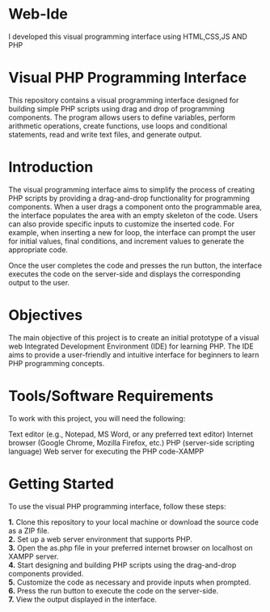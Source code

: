 # Web-Ide
I developed this visual programming interface using HTML,CSS,JS AND PHP
# Visual PHP Programming Interface

This repository contains a visual programming interface designed for building simple PHP scripts using drag and drop of programming components. The program allows users to define variables, perform arithmetic operations, create functions, use loops and conditional statements, read and write text files, and generate output.

# Introduction

The visual programming interface aims to simplify the process of creating PHP scripts by providing a drag-and-drop functionality for programming components. When a user drags a component onto the programmable area, the interface populates the area with an empty skeleton of the code. Users can also provide specific inputs to customize the inserted code. For example, when inserting a new for loop, the interface can prompt the user for initial values, final conditions, and increment values to generate the appropriate code.

Once the user completes the code and presses the run button, the interface executes the code on the server-side and displays the corresponding output to the user.


# Objectives

The main objective of this project is to create an initial prototype of a visual web Integrated Development Environment (IDE) for learning PHP. The IDE aims to provide a user-friendly and intuitive interface for beginners to learn PHP programming concepts.

# Tools/Software Requirements

To work with this project, you will need the following:

Text editor (e.g., Notepad, MS Word, or any preferred text editor)
Internet browser (Google Chrome, Mozilla Firefox, etc.)
PHP (server-side scripting language)
Web server for executing the PHP code-XAMPP

# Getting Started

To use the visual PHP programming interface, follow these steps:

**1.** Clone this repository to your local machine or download the source code as a ZIP file.<br>
**2.** Set up a web server environment that supports PHP.<br>
**3.** Open the as.php file in your preferred internet browser on localhost on XAMPP server.<br>
**4.** Start designing and building PHP scripts using the drag-and-drop components provided.<br>
**5.** Customize the code as necessary and provide inputs when prompted.<br>
**6.** Press the run button to execute the code on the server-side.<br>
**7.** View the output displayed in the interface.<br>
